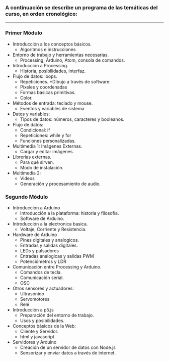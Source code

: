 ### A continuación se describe un programa de las temáticas del curso, en orden cronológico:
--- 

### Primer Módulo
* Introducción a los conceptos básicos.
  * Algoritmos e instrucciones
* Entorno de trabajo y herramientas necesarias.
  * Processing, Arduino, Atom, consola de comandos.
* Introducción a Processing.
  * Historia, posibilidades, interfaz.
* Flujo de datos: loops.
  * Repeticiones.
*Dibujo a través de software:
  * Pixeles y coordenadas  
  * Formas básicas primitivas.
  * Color.
* Métodos de entrada: teclado y mouse.
  * Eventos y variables de sistema
* Datos y variables:
  * Tipos de datos: números, caracteres y booleanos. 
* Flujo de datos:  
  * Condicional: if
  * Repeticiones: while y for
  * Funciones personalizadas.
* Multimedia 1: Imágenes Externas.
  * Cargar y editar imágenes.
* Librerías externas.
  * Para qué sirven.
  * Modo de instalación.
* Multimedia 2:
  * Videos
  * Generación y procesamiento de audio. 

### Segundo Módulo
* Introducción a Arduino
  * Introducción a la plataforma: historia y filosofía.
  * Software de Arduino.
* Introducción a la electronica basica.  
  * Voltaje, Corriente y Resistencia.
* Hardware de Arduino
  * Pines digitales y analogicos.
  * Entradas y salidas digitales.  
  * LEDs y pulsadores    
  * Entradas analogicas y salidas PWM
  * Potenciómetros y LDR
* Comunicación entre Processing y Arduino.
  * Comandos de tecla.
  * Comunicación serial.
  * OSC
* Otros sensores y actuadores:
  * Ultrasonido
  * Servomotores
  * Relé
* Introducción a p5.js    
  * Preparación del entorno de trabajo.
  * Usos y posibilidades.
* Conceptos básicos de la Web:
  * Cliente y Servidor.
  * html y javascript
* Servidores y Arduino
  * Creación de un servidor de datos con Node.js
  * Sensorizar y enviar datos a través de internet.
